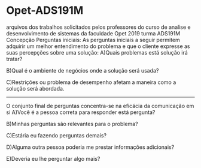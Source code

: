 # Opet-ADS191M
arquivos dos trabalhos solicitados pelos professores do curso de analise e desenvolvimento de sistemas da faculdade Opet 2019 turma ADS191M
Concepção
Perguntas iniciais:
As perguntas iniciais a seguir permitem adquirir um melhor entendimento do problema e que o cliente expresse as suas percepções sobre uma solução:
A)Quais problemas está solução irá tratar?

B)Qual é o ambiente de negócios onde a solução será usada?

C)Restrições ou problema de desempenho afetam a maneira como a solução será abordada.

------------------------------------------------------------------------------------------------------------------------------------------
O conjunto final de perguntas concentra-se na eficácia da comunicação em si
A)Você é a pessoa correta para responder está pergunta?

B)Minhas perguntas são relevantes para o problema?

C)Estária eu fazendo perguntas demais?

D)Alguma outra pessoa poderia me prestar informações adicionais?

E)Deveria eu lhe perguntar algo mais?
